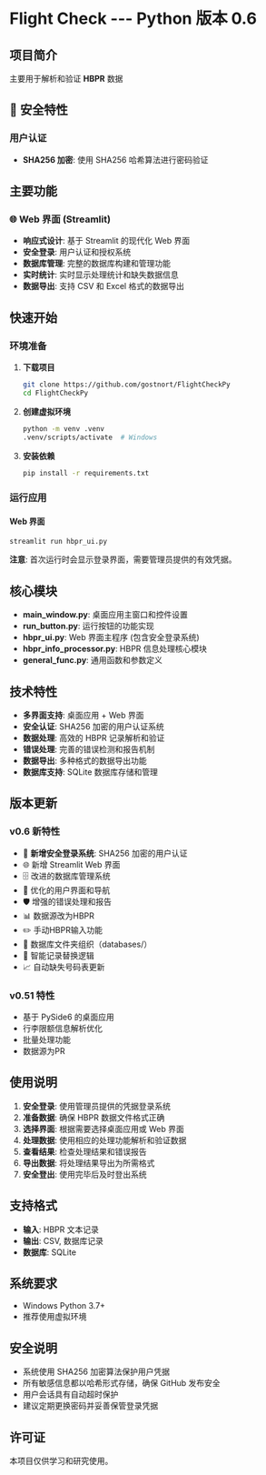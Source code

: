 # Flight Check --- Python 版本 0.6

## 项目简介

主要用于解析和验证 **HBPR** 数据

## 🔐 安全特性

### 用户认证
- **SHA256 加密**: 使用 SHA256 哈希算法进行密码验证

## 主要功能

### 🌐 Web 界面 (Streamlit)
- **响应式设计**: 基于 Streamlit 的现代化 Web 界面
- **安全登录**: 用户认证和授权系统
- **数据库管理**: 完整的数据库构建和管理功能
- **实时统计**: 实时显示处理统计和缺失数据信息
- **数据导出**: 支持 CSV 和 Excel 格式的数据导出

## 快速开始

### 环境准备

1. **下载项目**
   ```bash
   git clone https://github.com/gostnort/FlightCheckPy
   cd FlightCheckPy
   ```

2. **创建虚拟环境**
   ```bash
   python -m venv .venv
   .venv/scripts/activate  # Windows
   ```

3. **安装依赖**
   ```bash
   pip install -r requirements.txt
   ```

### 运行应用

#### Web 界面
```bash
streamlit run hbpr_ui.py
```

**注意**: 首次运行时会显示登录界面，需要管理员提供的有效凭据。

## 核心模块

- **main_window.py**: 桌面应用主窗口和控件设置
- **run_button.py**: 运行按钮的功能实现
- **hbpr_ui.py**: Web 界面主程序 (包含安全登录系统)
- **hbpr_info_processor.py**: HBPR 信息处理核心模块
- **general_func.py**: 通用函数和参数定义

## 技术特性

- **多界面支持**: 桌面应用 + Web 界面
- **安全认证**: SHA256 加密的用户认证系统
- **数据处理**: 高效的 HBPR 记录解析和验证
- **错误处理**: 完善的错误检测和报告机制
- **数据导出**: 多种格式的数据导出功能
- **数据库支持**: SQLite 数据库存储和管理

## 版本更新

### v0.6 新特性
- 🔐 **新增安全登录系统**: SHA256 加密的用户认证
- 🌐 新增 Streamlit Web 界面
- 🗄️ 改进的数据库管理系统
- 🎨 优化的用户界面和导航
- 🛡️ 增强的错误处理和报告
- 📊 数据源改为HBPR
- ✏️ 手动HBPR输入功能
- 📁 数据库文件夹组织（databases/）
- 🔄 智能记录替换逻辑
- 📈 自动缺失号码表更新

### v0.51 特性
- 基于 PySide6 的桌面应用
- 行李限额信息解析优化
- 批量处理功能
- 数据源为PR

## 使用说明

1. **安全登录**: 使用管理员提供的凭据登录系统
2. **准备数据**: 确保 HBPR 数据文件格式正确
3. **选择界面**: 根据需要选择桌面应用或 Web 界面
4. **处理数据**: 使用相应的处理功能解析和验证数据
5. **查看结果**: 检查处理结果和错误报告
6. **导出数据**: 将处理结果导出为所需格式
7. **安全登出**: 使用完毕后及时登出系统

## 支持格式

- **输入**: HBPR 文本记录
- **输出**: CSV, 数据库记录
- **数据库**: SQLite

## 系统要求

- Windows Python 3.7+
- 推荐使用虚拟环境

## 安全说明

- 系统使用 SHA256 加密算法保护用户凭据
- 所有敏感信息都以哈希形式存储，确保 GitHub 发布安全
- 用户会话具有自动超时保护
- 建议定期更换密码并妥善保管登录凭据

## 许可证

本项目仅供学习和研究使用。
